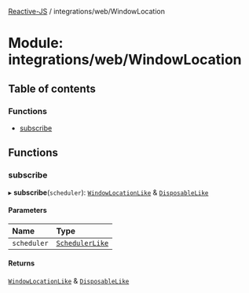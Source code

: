 [Reactive-JS](../README.md) / integrations/web/WindowLocation

# Module: integrations/web/WindowLocation

## Table of contents

### Functions

- [subscribe](integrations_web_WindowLocation.md#subscribe)

## Functions

### subscribe

▸ **subscribe**(`scheduler`): [`WindowLocationLike`](../interfaces/integrations_web.WindowLocationLike.md) & [`DisposableLike`](../interfaces/core.DisposableLike.md)

#### Parameters

| Name | Type |
| :------ | :------ |
| `scheduler` | [`SchedulerLike`](../interfaces/core.SchedulerLike.md) |

#### Returns

[`WindowLocationLike`](../interfaces/integrations_web.WindowLocationLike.md) & [`DisposableLike`](../interfaces/core.DisposableLike.md)
